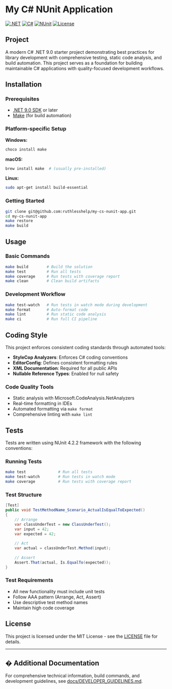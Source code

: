 # My C# NUnit Application

[![.NET](https://img.shields.io/badge/.NET-9.0-blue.svg)](https://dotnet.microsoft.com/download/dotnet/9.0)
[![C#](https://img.shields.io/badge/C%23-latest-blue.svg)](https://docs.microsoft.com/en-us/dotnet/csharp/)
[![NUnit](https://img.shields.io/badge/NUnit-4.2.2-green.svg)](https://nunit.org/)
[![License](https://img.shields.io/badge/license-MIT-blue.svg)](LICENSE)

## Project

A modern C# .NET 9.0 starter project demonstrating best practices for library development with comprehensive testing, static code analysis, and build automation. This project serves as a foundation for building maintainable C# applications with quality-focused development workflows.

## Installation

### Prerequisites
- [.NET 9.0 SDK](https://dotnet.microsoft.com/download/dotnet/9.0) or later
- [Make](https://www.gnu.org/software/make/) (for build automation)

### Platform-specific Setup

**Windows:**
```powershell
choco install make
```

**macOS:**
```bash
brew install make  # (usually pre-installed)
```

**Linux:**
```bash
sudo apt-get install build-essential
```

### Getting Started
```bash
git clone git@github.com:ruthlesshelp/my-cs-nunit-app.git
cd my-cs-nunit-app
make restore
make build
```

## Usage

### Basic Commands
```bash
make build        # Build the solution
make test         # Run all tests
make coverage     # Run tests with coverage report
make clean        # Clean build artifacts
```

### Development Workflow
```bash
make test-watch   # Run tests in watch mode during development
make format       # Auto-format code
make lint         # Run static code analysis
make ci           # Run full CI pipeline
```
## Coding Style

This project enforces consistent coding standards through automated tools:

- **StyleCop Analyzers**: Enforces C# coding conventions
- **EditorConfig**: Defines consistent formatting rules
- **XML Documentation**: Required for all public APIs
- **Nullable Reference Types**: Enabled for null safety

### Code Quality Tools
- Static analysis with Microsoft.CodeAnalysis.NetAnalyzers
- Real-time formatting in IDEs
- Automated formatting via `make format`
- Comprehensive linting with `make lint`

## Tests

Tests are written using NUnit 4.2.2 framework with the following conventions:

### Running Tests
```bash
make test              # Run all tests
make test-watch        # Run tests in watch mode
make coverage          # Run tests with coverage report
```

### Test Structure
```csharp
[Test]
public void TestMethodName_Scenario_ActualIsEqualToExpected()
{
    // Arrange
    var classUnderTest = new ClassUnderTest();
    var input = 42;
    var expected = 42;
    
    // Act
    var actual = classUnderTest.Method(input);
    
    // Assert
    Assert.That(actual, Is.EqualTo(expected));
}
```

### Test Requirements
- All new functionality must include unit tests
- Follow AAA pattern (Arrange, Act, Assert)
- Use descriptive test method names
- Maintain high code coverage

## License

This project is licensed under the MIT License - see the [LICENSE](LICENSE) file for details.

---

## � Additional Documentation

For comprehensive technical information, build commands, and development guidelines, see [docs/DEVELOPER_GUIDELINES.md](docs/DEVELOPER_GUIDELINES.md).
